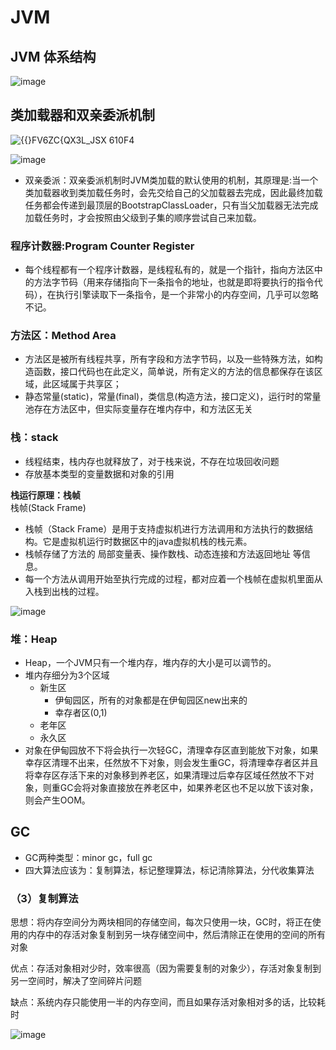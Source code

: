 # JVM
## JVM 体系结构
![image](https://user-images.githubusercontent.com/92672384/158717980-7432027f-eefd-42e3-820d-f2bde3164683.png)

## 类加载器和双亲委派机制
![{{}FV6ZC{QX3L_JSX 610F4](https://user-images.githubusercontent.com/92672384/158719714-80892a29-8811-43be-a4fc-58994cd219eb.png)

![image](https://user-images.githubusercontent.com/92672384/158723202-bc487064-cda1-42fd-a2b3-b980907e6a95.png)

- 双亲委派：双亲委派机制时JVM类加载的默认使用的机制，其原理是:当一个类加载器收到类加载任务时，会先交给自己的父加载器去完成，因此最终加载任务都会传递到最顶层的BootstrapClassLoader，只有当父加载器无法完成加载任务时，才会按照由父级到子集的顺序尝试自己来加载。

### 程序计数器:Program Counter Register
- 每个线程都有一个程序计数器，是线程私有的，就是一个指针，指向方法区中的方法字节码（用来存储指向下一条指令的地址，也就是即将要执行的指令代码），在执行引擎读取下一条指令，是一个非常小的内存空间，几乎可以忽略不记。

### 方法区：Method Area
- 方法区是被所有线程共享，所有字段和方法字节码，以及一些特殊方法，如构造函数，接口代码也在此定义，简单说，所有定义的方法的信息都保存在该区域，此区域属于共享区；
- 静态常量(static)，常量(final)，类信息(构造方法，接口定义)，运行时的常量池存在方法区中，但实际变量存在堆内存中，和方法区无关

### 栈：stack
- 线程结束，栈内存也就释放了，对于栈来说，不存在垃圾回收问题  
- 存放基本类型的变量数据和对象的引用


**栈运行原理：栈帧**  
栈帧(Stack Frame)   
- 栈帧（Stack Frame）是用于支持虚拟机进行方法调用和方法执行的数据结构。它是虚拟机运行时数据区中的java虚拟机栈的栈元素。
- 栈帧存储了方法的 局部变量表、操作数栈、动态连接和方法返回地址 等信息。
- 每一个方法从调用开始至执行完成的过程，都对应着一个栈帧在虚拟机里面从入栈到出栈的过程。

![image](https://user-images.githubusercontent.com/92672384/159100281-5bb96f23-c40f-45f7-8355-363829d567fd.png)

### 堆：Heap
- Heap，一个JVM只有一个堆内存，堆内存的大小是可以调节的。  
- 堆内存细分为3个区域
  - 新生区
    - 伊甸园区，所有的对象都是在伊甸园区new出来的
    - 幸存者区(0,1)
  - 老年区
  - 永久区
- 对象在伊甸园放不下将会执行一次轻GC，清理幸存区直到能放下对象，如果幸存区清理不出来，任然放不下对象，则会发生重GC，将清理幸存者区并且将幸存区存活下来的对象移到养老区，如果清理过后幸存区域任然放不下对象，则重GC会将对象直接放在养老区中，如果养老区也不足以放下该对象，则会产生OOM。


## GC
- GC两种类型：minor gc，full gc
- 四大算法应该为：复制算法，标记整理算法，标记清除算法，分代收集算法

### （3）复制算法
思想：将内存空间分为两块相同的存储空间，每次只使用一块，GC时，将正在使用的内存中的存活对象复制到另一块存储空间中，然后清除正在使用的空间的所有对象  

优点：存活对象相对少时，效率很高（因为需要复制的对象少），存活对象复制到另一空间时，解决了空间碎片问题  

缺点：系统内存只能使用一半的内存空间，而且如果存活对象相对多的话，比较耗时  

![image](https://user-images.githubusercontent.com/92672384/159143911-9101151c-ed61-4fec-9a6d-955dd48afb98.png)
